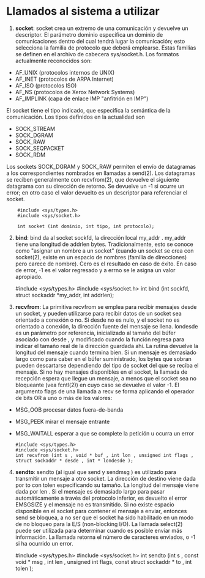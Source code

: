 # Llamados al sistema a utilizar

1. **socket**:   socket crea un extremo de una comunicación y devuelve un descriptor. El parámetro dominio especifica un dominio de comunicaciones dentro del cual tendrá lugar la comunicación; esto selecciona la familia de protocolo que deberá emplearse. Estas familias se definen en el archivo de cabecera sys/socket.h. Los formatos
actualmente reconocidos son:
  * AF_UNIX (protocolos internos de UNIX)
  * AF_INET (protocolos de ARPA Internet)
  * AF_ISO (protocolos ISO)
  * AF_NS (protocolos de Xerox Network Systems)
  * AF_IMPLINK (capa de enlace IMP "anfitrión en IMP")

El socket tiene el tipo indicado, que especifica la semántica de la comunicación. Los tipos definidos en la actualidad son
  * SOCK_STREAM
  * SOCK_DGRAM
  * SOCK_RAW
  * SOCK_SEQPACKET
  * SOCK_RDM
  
Los sockets SOCK_DGRAM y SOCK_RAW permiten el envío de datagramas a los correspondientes nombrados en llamadas a send(2). Los datagramas se reciben
generalmente con recvfrom(2), que devuelve el siguiente datagrama con su dirección de retorno. Se devuelve un -1 si ocurre un error; en otro caso el valor devuelto es un descriptor para referenciar el socket.

        #include <sys/types.h>
        #include <sys/socket.h>

        int socket (int dominio, int tipo, int protocolo);
 
 
 2. **bind**: bind da al socket sockfd, la dirección local my_addr . my_addr tiene una longitud de addrlen bytes. Tradicionalmente, esto se conoce como "asignar un nombre a un
socket" (cuando un socket se crea con socket(2), existe en un espacio de nombres (familia de direcciones) pero carece de nombre). Cero es el resultado en caso de éxito. En caso de error, -1 es el valor regresado y a errno
se le asigna un valor apropiado.

       #include <sys/types.h>
       #include <sys/socket.h>
       int bind (int sockfd, struct sockaddr *my_addr, int addrlen);
  
3. **recvfrom**: La primitiva recvfrom se emplea para recibir mensajes desde un socket, y pueden utilizarse para recibir datos de un socket sea orientado a conexión o no.
Si desde no es nulo, y el socket no es orientado a conexión, la dirección fuente del mensaje se llena. londesde es un parámetro por referencia, inicializado al tamaño del
búfer asociado con desde , y modificado cuando la función regresa para indicar el tamaño real de la dirección guardada ahí. La rutina devuelve la longitud del mensaje cuando termina bien. Si un mensaje es
demasiado largo como para caber en el búfer suministrado, los bytes que sobran pueden descartarse dependiendo del tipo de socket del que se reciba el mensaje.
Si no hay mensajes disponibles en el socket, la llamada de recepción espera que llegue un mensaje, a menos que el socket sea no bloqueante (vea fcntl(2)) en cuyo caso se
devuelve el valor -1. El argumento flags de una llamada a recv se forma aplicando el operador de bits OR a uno o más de los valores:
  * MSG_OOB procesar datos fuera-de-banda
  * MSG_PEEK mirar el mensaje entrante
  * MSG_WAITALL esperar a que se complete la petición u ocurra un error
  
        #include <sys/types.h>
        #include <sys/socket.h>
        int recvfrom (int s , void * buf , int lon , unsigned int flags ,
        struct sockaddr * desde , int * londesde );
  
 4. **sendto**: sendto (al igual que send y sendmsg ) es utilizado para transmitir un mensaje a otro socket.
La dirección de destino viene dada por to con tolen especificando su tamaño. La longitud del mensaje viene dada por len . Si el mensaje es demasiado largo para pasar
automáticamente a través del protocolo inferior, es devuelto el error EMSGSIZE y el mensaje no es transmitido. Si no existe espacio disponible en el socket para contener el mensaje a enviar, entonces send se bloquea, a no ser que el socket ha sido habilitado en un modo de no bloqueo para la E/S (non-blocking I/O). La llamada select(2) puede ser utilizada para determinar cuando es posible enviar más información. La llamada retorna el número de caracteres enviados, o -1 si ha ocurrido un error. 

       #include <sys/types.h>
       #include <sys/socket.h>
       int sendto (int s , const void * msg , int len , unsigned int flags, const struct sockaddr * to , int tolen );
